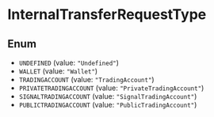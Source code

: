 # InternalTransferRequestType

## Enum

* `UNDEFINED` (value: `"Undefined"`)
* `WALLET` (value: `"Wallet"`)
* `TRADINGACCOUNT` (value: `"TradingAccount"`)
* `PRIVATETRADINGACCOUNT` (value: `"PrivateTradingAccount"`)
* `SIGNALTRADINGACCOUNT` (value: `"SignalTradingAccount"`)
* `PUBLICTRADINGACCOUNT` (value: `"PublicTradingAccount"`)
